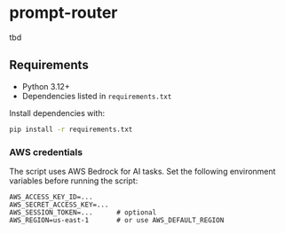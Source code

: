 # prompt-router

tbd

## Requirements

- Python 3.12+
- Dependencies listed in `requirements.txt`

Install dependencies with:

```bash
pip install -r requirements.txt
```

### AWS credentials

The script uses AWS Bedrock for AI tasks. Set the following environment
variables before running the script:

```
AWS_ACCESS_KEY_ID=...
AWS_SECRET_ACCESS_KEY=...
AWS_SESSION_TOKEN=...      # optional
AWS_REGION=us-east-1       # or use AWS_DEFAULT_REGION
```